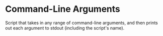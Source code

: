 # Command-Line Arguments

Script that takes in any range of command-line arguments, and then prints out each argument to stdout (including the script's name).